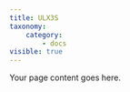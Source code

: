 ```yaml
---
title: ULX3S
taxonomy:
    category:
        - docs
visible: true
---
```


Your page content goes here.
